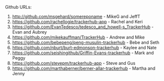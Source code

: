 Github URLs:

1. http://github.com/msgehard/somereponame - MikeG and JeffT
1. https://github.com/rachellogie/trackerhub-app  - Rachel and Keri
1. https://github.com/EvanTedesco/tedesco_and_howell-s_TrackerHub  -Evan and Aubrey
1. https://github.com/mikekauffman/TrackerHub - Andrew and Mike
1. https://github.com/bebepeng/peng-musulin-trackerhub - Bebe and Seth
1. https://github.com/nburt/burt-edmonson-trackerhub - Kaylee and Nate
1. https://github.com/seishingithub/Griffin-Evans-trackerhub - Mark and Peggy
1. https://github.com/stevepm/trackerhub-app - Steve and Gus
1. https://github.com/marthaberner/berner-allar-trackerhub - Martha and Jenny
